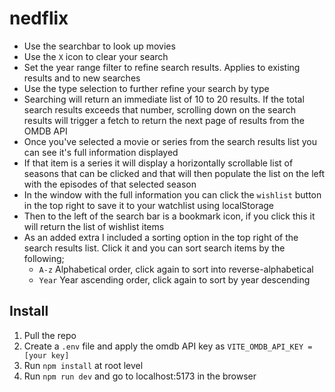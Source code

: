 # nedflix
- Use the searchbar to look up movies
- Use the `X` icon to clear your search
- Set the year range filter to refine search results. Applies to existing results and to new searches
- Use the type selection to further refine your search by type
- Searching will return an immediate list of 10 to 20 results. If the total search results exceeds that number, scrolling down on the search results will trigger a fetch to return the next page of results from the OMDB API
- Once you've selected a movie or series from the search results list you can see it's full information displayed
- If that item is a series it will display a horizontally scrollable list of seasons that can be clicked and that will then populate the list on the left with the episodes of that selected season
- In the window with the full information you can click the `wishlist` button in the top right to save it to your watchlist using localStorage
- Then to the left of the search bar is a bookmark icon, if you click this it will return the list of wishlist items
- As an added extra I included a sorting option in the top right of the search results list. Click it and you can sort search items by the following;
  - `A-z` Alphabetical order, click again to sort into reverse-alphabetical
  - `Year` Year ascending order, click again to sort by year descending

## Install
1. Pull the repo
2. Create a `.env` file and apply the omdb API key as `VITE_OMDB_API_KEY = [your key]`
3. Run `npm install` at root level
4. Run `npm run dev` and go to localhost:5173 in the browser
